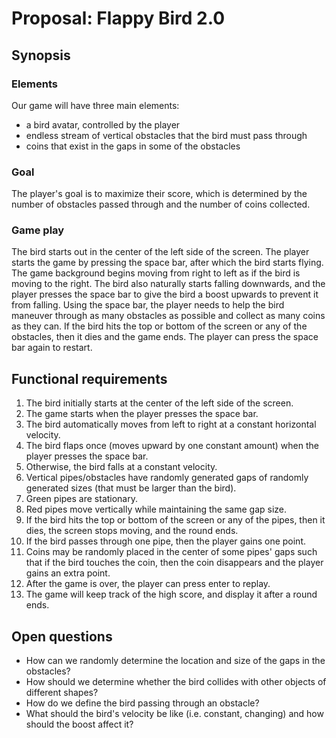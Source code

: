 # Proposal: Flappy Bird 2.0

## Synopsis

### Elements
Our game will have three main elements:
- a bird avatar, controlled by the player
- endless stream of vertical obstacles that the bird must pass through
- coins that exist in the gaps in some of the obstacles

### Goal
The player's goal is to maximize their score, which is determined by the number of obstacles passed through and the 
number of coins collected.

### Game play
The bird starts out in the center of the left side of the screen. The player starts the game by pressing the space bar,
after which the bird starts flying. The game background begins moving from right to left as if the bird is moving to the
right. The bird also naturally starts falling downwards, and the player presses the space bar to give the bird a boost
upwards to prevent it from falling. Using the space bar, the player needs to help the bird maneuver through as many
obstacles as possible and collect as many coins as they can. If the bird hits the top or bottom of the screen or any of
the obstacles, then it dies and the game ends. The player can press the space bar again to restart.

## Functional requirements

1. The bird initially starts at the center of the left side of the screen.
2. The game starts when the player presses the space bar.
3. The bird automatically moves from left to right at a constant horizontal velocity.
4. The bird flaps once (moves upward by one constant amount) when the player presses the space bar.
5. Otherwise, the bird falls at a constant velocity.
6. Vertical pipes/obstacles have randomly generated gaps of randomly generated sizes (that must be larger than the bird).
7. Green pipes are stationary. 
8. Red pipes move vertically while maintaining the same gap size.
9. If the bird hits the top or bottom of the screen or any of the pipes, then it dies, the screen stops moving, and the 
round ends.
10. If the bird passes through one pipe, then the player gains one point.
11. Coins may be randomly placed in the center of some pipes' gaps such that if the bird touches the coin, then the coin 
disappears and the player gains an extra point.
12. After the game is over, the player can press enter to replay.
13. The game will keep track of the high score, and display it after a round ends.

## Open questions

- How can we randomly determine the location and size of the gaps in the obstacles?
- How should we determine whether the bird collides with other objects of different shapes?
- How do we define the bird passing through an obstacle?
- What should the bird's velocity be like (i.e. constant, changing) and how should the boost affect it?

